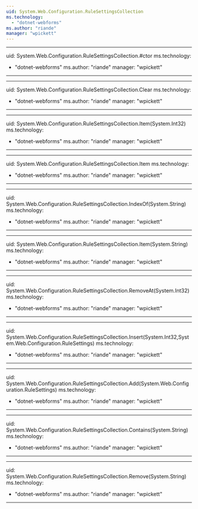 ```yaml
---
uid: System.Web.Configuration.RuleSettingsCollection
ms.technology: 
  - "dotnet-webforms"
ms.author: "riande"
manager: "wpickett"
---
```


---
uid: System.Web.Configuration.RuleSettingsCollection.#ctor
ms.technology: 
  - "dotnet-webforms"
ms.author: "riande"
manager: "wpickett"
---

---
uid: System.Web.Configuration.RuleSettingsCollection.Clear
ms.technology: 
  - "dotnet-webforms"
ms.author: "riande"
manager: "wpickett"
---

---
uid: System.Web.Configuration.RuleSettingsCollection.Item(System.Int32)
ms.technology: 
  - "dotnet-webforms"
ms.author: "riande"
manager: "wpickett"
---

---
uid: System.Web.Configuration.RuleSettingsCollection.Item
ms.technology: 
  - "dotnet-webforms"
ms.author: "riande"
manager: "wpickett"
---

---
uid: System.Web.Configuration.RuleSettingsCollection.IndexOf(System.String)
ms.technology: 
  - "dotnet-webforms"
ms.author: "riande"
manager: "wpickett"
---

---
uid: System.Web.Configuration.RuleSettingsCollection.Item(System.String)
ms.technology: 
  - "dotnet-webforms"
ms.author: "riande"
manager: "wpickett"
---

---
uid: System.Web.Configuration.RuleSettingsCollection.RemoveAt(System.Int32)
ms.technology: 
  - "dotnet-webforms"
ms.author: "riande"
manager: "wpickett"
---

---
uid: System.Web.Configuration.RuleSettingsCollection.Insert(System.Int32,System.Web.Configuration.RuleSettings)
ms.technology: 
  - "dotnet-webforms"
ms.author: "riande"
manager: "wpickett"
---

---
uid: System.Web.Configuration.RuleSettingsCollection.Add(System.Web.Configuration.RuleSettings)
ms.technology: 
  - "dotnet-webforms"
ms.author: "riande"
manager: "wpickett"
---

---
uid: System.Web.Configuration.RuleSettingsCollection.Contains(System.String)
ms.technology: 
  - "dotnet-webforms"
ms.author: "riande"
manager: "wpickett"
---

---
uid: System.Web.Configuration.RuleSettingsCollection.Remove(System.String)
ms.technology: 
  - "dotnet-webforms"
ms.author: "riande"
manager: "wpickett"
---
